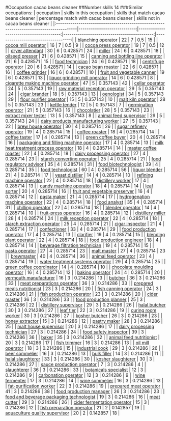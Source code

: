 #Occupation cacao beans cleaner
##Number skills 14
###Similar occupations:
| occupation                                                                              |   skills in this occupation |   skills that match cacao beans cleaner |   percentage match with cacao beans cleaner |   skills not in cacao beans cleaner |
|:----------------------------------------------------------------------------------------|----------------------------:|----------------------------------------:|--------------------------------------------:|------------------------------------:|
| [blanching operator](blanching_operator.md)                                             |                          22 |                                       7 |                                    0.5      |                                  15 |
| [cocoa mill operator](cocoa_mill_operator.md)                                           |                          16 |                                       7 |                                    0.5      |                                   9 |
| [cocoa press operator](cocoa_press_operator.md)                                         |                          19 |                                       7 |                                    0.5      |                                  12 |
| [dryer attendant](dryer_attendant.md)                                                   |                          30 |                                       6 |                                    0.428571 |                                  24 |
| [miller](miller.md)                                                                     |                          24 |                                       6 |                                    0.428571 |                                  18 |
| [oilseed presser](oilseed_presser.md)                                                   |                          21 |                                       6 |                                    0.428571 |                                  15 |
| [canning and bottling line operator](canning_and_bottling_line_operator.md)             |                          21 |                                       6 |                                    0.428571 |                                  15 |
| [food technician](food_technician.md)                                                   |                          24 |                                       6 |                                    0.428571 |                                  18 |
| [centrifuge operator](centrifuge_operator.md)                                           |                          20 |                                       6 |                                    0.428571 |                                  14 |
| [cacao bean roaster](cacao_bean_roaster.md)                                             |                          22 |                                       6 |                                    0.428571 |                                  16 |
| [coffee grinder](coffee_grinder.md)                                                     |                          16 |                                       6 |                                    0.428571 |                                  10 |
| [fruit and vegetable canner](fruit_and_vegetable_canner.md)                             |                          19 |                                       6 |                                    0.428571 |                                  13 |
| [liquor grinding mill operator](liquor_grinding_mill_operator.md)                       |                          14 |                                       6 |                                    0.428571 |                                   8 |
| [cigarette making machine operator](cigarette_making_machine_operator.md)               |                          47 |                                       5 |                                    0.357143 |                                  42 |
| [cellar operator](cellar_operator.md)                                                   |                          24 |                                       5 |                                    0.357143 |                                  19 |
| [raw material reception operator](raw_material_reception_operator.md)                   |                          29 |                                       5 |                                    0.357143 |                                  24 |
| [cigar brander](cigar_brander.md)                                                       |                          18 |                                       5 |                                    0.357143 |                                  13 |
| [oenologist](oenologist.md)                                                             |                          34 |                                       5 |                                    0.357143 |                                  29 |
| [flour purifier operator](flour_purifier_operator.md)                                   |                          15 |                                       5 |                                    0.357143 |                                  10 |
| [malt kiln operator](malt_kiln_operator.md)                                             |                          28 |                                       5 |                                    0.357143 |                                  23 |
| [kettle tender](kettle_tender.md)                                                       |                          12 |                                       5 |                                    0.357143 |                                   7 |
| [germination operator](germination_operator.md)                                         |                          21 |                                       5 |                                    0.357143 |                                  16 |
| [chocolatier](chocolatier.md)                                                           |                          28 |                                       5 |                                    0.357143 |                                  23 |
| [extract mixer tester](extract_mixer_tester.md)                                         |                          13 |                                       5 |                                    0.357143 |                                   8 |
| [animal feed supervisor](animal_feed_supervisor.md)                                     |                          29 |                                       5 |                                    0.357143 |                                  24 |
| [dairy products manufacturing worker](dairy_products_manufacturing_worker.md)           |                          27 |                                       5 |                                    0.357143 |                                  22 |
| [brew house operator](brew_house_operator.md)                                           |                          30 |                                       4 |                                    0.285714 |                                  26 |
| [sugar refinery operator](sugar_refinery_operator.md)                                   |                          19 |                                       4 |                                    0.285714 |                                  15 |
| [coffee roaster](coffee_roaster.md)                                                     |                          18 |                                       4 |                                    0.285714 |                                  14 |
| [coffee taster](coffee_taster.md)                                                       |                          17 |                                       4 |                                    0.285714 |                                  13 |
| [green coffee buyer](green_coffee_buyer.md)                                             |                          20 |                                       4 |                                    0.285714 |                                  16 |
| [packaging and filling machine operator](packaging_and_filling_machine_operator.md)     |                          17 |                                       4 |                                    0.285714 |                                  13 |
| [milk heat treatment process operator](milk_heat_treatment_process_operator.md)         |                          18 |                                       4 |                                    0.285714 |                                  14 |
| [master coffee roaster](master_coffee_roaster.md)                                       |                          22 |                                       4 |                                    0.285714 |                                  18 |
| [dairy processing operator](dairy_processing_operator.md)                               |                          27 |                                       4 |                                    0.285714 |                                  23 |
| [starch converting operator](starch_converting_operator.md)                             |                          25 |                                       4 |                                    0.285714 |                                  21 |
| [food regulatory advisor](food_regulatory_advisor.md)                                   |                          35 |                                       4 |                                    0.285714 |                                  31 |
| [food biotechnologist](food_biotechnologist.md)                                         |                          39 |                                       4 |                                    0.285714 |                                  35 |
| [food technologist](food_technologist.md)                                               |                          60 |                                       4 |                                    0.285714 |                                  56 |
| [liquor blender](liquor_blender.md)                                                     |                          21 |                                       4 |                                    0.285714 |                                  17 |
| [yeast distiller](yeast_distiller.md)                                                   |                          14 |                                       4 |                                    0.285714 |                                  10 |
| [refining machine operator](refining_machine_operator.md)                               |                          22 |                                       4 |                                    0.285714 |                                  18 |
| [distillery worker](distillery_worker.md)                                               |                          17 |                                       4 |                                    0.285714 |                                  13 |
| [candy machine operator](candy_machine_operator.md)                                     |                          18 |                                       4 |                                    0.285714 |                                  14 |
| [leaf sorter](leaf_sorter.md)                                                           |                          20 |                                       4 |                                    0.285714 |                                  16 |
| [fruit and vegetable preserver](fruit_and_vegetable_preserver.md)                       |                          16 |                                       4 |                                    0.285714 |                                  12 |
| [pasta maker](pasta_maker.md)                                                           |                          21 |                                       4 |                                    0.285714 |                                  17 |
| [hydrogenation machine operator](hydrogenation_machine_operator.md)                     |                          22 |                                       4 |                                    0.285714 |                                  18 |
| [food analyst](food_analyst.md)                                                         |                          35 |                                       4 |                                    0.285714 |                                  31 |
| [chilling operator](chilling_operator.md)                                               |                          22 |                                       4 |                                    0.285714 |                                  18 |
| [blender operator](blender_operator.md)                                                 |                          14 |                                       4 |                                    0.285714 |                                  10 |
| [fruit-press operator](fruit-press_operator.md)                                         |                          16 |                                       4 |                                    0.285714 |                                  12 |
| [distillery miller](distillery_miller.md)                                               |                          28 |                                       4 |                                    0.285714 |                                  24 |
| [milk reception operator](milk_reception_operator.md)                                   |                          22 |                                       4 |                                    0.285714 |                                  18 |
| [starch extraction operator](starch_extraction_operator.md)                             |                          25 |                                       4 |                                    0.285714 |                                  21 |
| [cigar inspector](cigar_inspector.md)                                                   |                          21 |                                       4 |                                    0.285714 |                                  17 |
| [confectioner](confectioner.md)                                                         |                          33 |                                       4 |                                    0.285714 |                                  29 |
| [food production operator](food_production_operator.md)                                 |                          17 |                                       4 |                                    0.285714 |                                  13 |
| [clarifier](clarifier.md)                                                               |                          19 |                                       4 |                                    0.285714 |                                  15 |
| [blending plant operator](blending_plant_operator.md)                                   |                          22 |                                       4 |                                    0.285714 |                                  18 |
| [food production engineer](food_production_engineer.md)                                 |                          18 |                                       4 |                                    0.285714 |                                  14 |
| [beverage filtration technician](beverage_filtration_technician.md)                     |                          19 |                                       4 |                                    0.285714 |                                  15 |
| [pasta operator](pasta_operator.md)                                                     |                          27 |                                       4 |                                    0.285714 |                                  23 |
| [malt master](malt_master.md)                                                           |                          27 |                                       4 |                                    0.285714 |                                  23 |
| [brewmaster](brewmaster.md)                                                             |                          40 |                                       4 |                                    0.285714 |                                  36 |
| [animal feed operator](animal_feed_operator.md)                                         |                          23 |                                       4 |                                    0.285714 |                                  19 |
| [water treatment systems operator](water_treatment_systems_operator.md)                 |                          29 |                                       4 |                                    0.285714 |                                  25 |
| [green coffee coordinator](green coffee coordinator.md)                                 |                          14 |                                       4 |                                    0.285714 |                                  10 |
| [chocolate moulding operator](chocolate_moulding_operator.md)                           |                          16 |                                       4 |                                    0.285714 |                                  12 |
| [baking operator](baking_operator.md)                                                   |                          24 |                                       4 |                                    0.285714 |                                  20 |
| [vermouth manufacturer](vermouth_manufacturer.md)                                       |                          16 |                                       3 |                                    0.214286 |                                  13 |
| [butcher](butcher.md)                                                                   |                          36 |                                       3 |                                    0.214286 |                                  33 |
| [meat preparations operator](meat_preparations_operator.md)                             |                          36 |                                       3 |                                    0.214286 |                                  33 |
| [prepared meals nutritionist](prepared_meals_nutritionist.md)                           |                          23 |                                       3 |                                    0.214286 |                                  20 |
| [fish canning operator](fish_canning_operator.md)                                       |                          24 |                                       3 |                                    0.214286 |                                  21 |
| [fish production operator](fish_production_operator.md)                                 |                          23 |                                       3 |                                    0.214286 |                                  20 |
| [cider master](cider_master.md)                                                         |                          36 |                                       3 |                                    0.214286 |                                  33 |
| [food production planner](food_production_planner.md)                                   |                          25 |                                       3 |                                    0.214286 |                                  22 |
| [distillery supervisor](distillery_supervisor.md)                                       |                          29 |                                       3 |                                    0.214286 |                                  26 |
| [halal butcher](halal_butcher.md)                                                       |                          30 |                                       3 |                                    0.214286 |                                  27 |
| [leaf tier](leaf_tier.md)                                                               |                          22 |                                       3 |                                    0.214286 |                                  19 |
| [curing room worker](curing_room_worker.md)                                             |                          30 |                                       3 |                                    0.214286 |                                  27 |
| [kosher butcher](kosher_butcher.md)                                                     |                          26 |                                       3 |                                    0.214286 |                                  23 |
| [honey extractor](honey_extractor.md)                                                   |                          15 |                                       3 |                                    0.214286 |                                  12 |
| [pastry maker](pastry_maker.md)                                                         |                          28 |                                       3 |                                    0.214286 |                                  25 |
| [malt house supervisor](malt_house_supervisor.md)                                       |                          20 |                                       3 |                                    0.214286 |                                  17 |
| [dairy processing technician](dairy_processing_technician.md)                           |                          27 |                                       3 |                                    0.214286 |                                  24 |
| [food safety inspector](food_safety_inspector.md)                                       |                          39 |                                       3 |                                    0.214286 |                                  36 |
| [baker](baker.md)                                                                       |                          35 |                                       3 |                                    0.214286 |                                  32 |
| [animal feed nutritionist](animal_feed_nutritionist.md)                                 |                          20 |                                       3 |                                    0.214286 |                                  17 |
| [fish trimmer](fish_trimmer.md)                                                         |                          16 |                                       3 |                                    0.214286 |                                  13 |
| [oil mill operator](oil_mill_operator.md)                                               |                          18 |                                       3 |                                    0.214286 |                                  15 |
| [industrial cook](industrial_cook.md)                                                   |                          29 |                                       3 |                                    0.214286 |                                  26 |
| [beer sommelier](beer_sommelier.md)                                                     |                          16 |                                       3 |                                    0.214286 |                                  13 |
| [bulk filler](bulk_filler.md)                                                           |                          14 |                                       3 |                                    0.214286 |                                  11 |
| [halal slaughterer](halal_slaughterer.md)                                               |                          33 |                                       3 |                                    0.214286 |                                  30 |
| [kosher slaughterer](kosher_slaughterer.md)                                             |                          30 |                                       3 |                                    0.214286 |                                  27 |
| [sauce production operator](sauce_production_operator.md)                               |                           7 |                                       3 |                                    0.214286 |                                   4 |
| [slaughterer](slaughterer.md)                                                           |                          36 |                                       3 |                                    0.214286 |                                  33 |
| [botanicals specialist](botanicals_specialist.md)                                       |                          12 |                                       3 |                                    0.214286 |                                   9 |
| [carbonation operator](carbonation_operator.md)                                         |                          12 |                                       3 |                                    0.214286 |                                   9 |
| [wine fermenter](wine_fermenter.md)                                                     |                          17 |                                       3 |                                    0.214286 |                                  14 |
| [wine sommelier](wine_sommelier.md)                                                     |                          16 |                                       3 |                                    0.214286 |                                  13 |
| [fat-purification worker](fat-purification_worker.md)                                   |                          22 |                                       3 |                                    0.214286 |                                  19 |
| [prepared meat operator](prepared_meat_operator.md)                                     |                          41 |                                       3 |                                    0.214286 |                                  38 |
| [food production manager](food_production_manager.md)                                   |                          26 |                                       3 |                                    0.214286 |                                  23 |
| [food and beverage packaging technologist](food_and_beverage_packaging_technologist.md) |                          19 |                                       3 |                                    0.214286 |                                  16 |
| [meat cutter](meat_cutter.md)                                                           |                          29 |                                       3 |                                    0.214286 |                                  26 |
| [cider fermentation operator](cider_fermentation_operator.md)                           |                          15 |                                       3 |                                    0.214286 |                                  12 |
| [fish preparation operator](fish_preparation_operator.md)                               |                          21 |                                       2 |                                    0.142857 |                                  19 |
| [aquaculture quality supervisor](aquaculture_quality_supervisor.md)                     |                          20 |                                       2 |                                    0.142857 |                                  18 |
